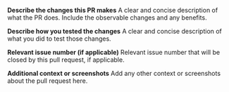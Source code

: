
**Describe the changes this PR makes**
A clear and concise description of what the PR does. Include the observable changes and any benefits.

**Describe how you tested the changes**
A clear and concise description of what you did to test those changes.

**Relevant issue number (if applicable)**
Relevant issue number that will be closed by this pull request, if applicable.

**Additional context or screenshots**
Add any other context or screenshots about the pull request here.
